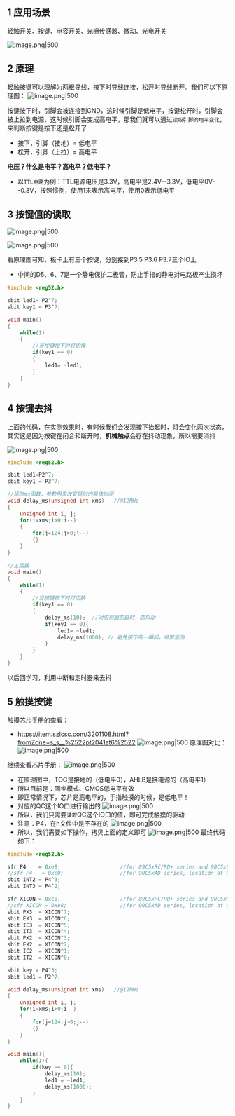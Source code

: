 
## 1 应用场景

轻触开关、按键、电容开关、光栅传感器、微动、光电开关

![image.png|500](https://my-obsidian-image.oss-cn-guangzhou.aliyuncs.com/2025/01/23da4e23d60b2e3da476e3bbb8085171.png)

## 2 原理

轻触按键可以理解为两根导线，按下时导线连接，松开时导线断开。我们可以下原理图：
![image.png|500](https://my-obsidian-image.oss-cn-guangzhou.aliyuncs.com/2025/01/888be4aeb1663565289b3cd9b1e364fe.png)

按键按下时，引脚会被连接到GND，这时候引脚是低电平，按键松开时，引脚会被上拉到电源，这时候引脚会变成高电平，那我们就可以通过`读取引脚的电平变化`，来判断按键是按下还是松开了
- 按下，引脚（接地）= 低电平
- 松开，引脚（上拉）= 高电平

**电压？什么是电平？高电平？低电平？**
- 以`TTL电路`为例：TTL电源电压是3.3V，高电平是2.4V--3.3V，低电平0V--0.8V，按照惯例，使用1来表示高电平，使用0表示低电平
## 3 按键值的读取

![image.png|500](https://my-obsidian-image.oss-cn-guangzhou.aliyuncs.com/2025/01/97704d59f1b4abdccceaf6d1367ddd0e.png)

![image.png|500](https://my-obsidian-image.oss-cn-guangzhou.aliyuncs.com/2025/01/5970036e56122cda77b71d249d201f41.png)

看原理图可知，板卡上有三个按键，分别接到P3.5 P3.6 P3.7三个IO上
- 中间的D5、6、7是一个静电保护二极管，防止手指的静电对电路板产生损坏
```c
#include <reg52.h>

sbit led1= P2^7;         
sbit key1 = P3^7;

void main()
{
    while(1)
    {
        //当按键按下时灯切换
        if(key1 == 0)
        {
            led1= ~led1;
        }
    }                
}
```
## 4 按键去抖

上面的代码，在实测效果时，有时候我们会发现按下抬起时，灯会变化两次状态，其实这是因为按键在闭合和断开时，**机械触点**会存在抖动现象，所以需要消抖

![image.png|500](https://my-obsidian-image.oss-cn-guangzhou.aliyuncs.com/2025/01/e71e7e5c2921c179e9914af6c5355521.png)

```c
#include <reg52.h>

sbit led1=P2^7;         
sbit key1 = P3^7;

//延时ms函数，参数用来改变延时的具体时间
void delay_ms(unsigned int xms)   //@12MHz
{
    unsigned int i, j;
    for(i=xms;i>0;i--)
    {
        for(j=124;j>0;j--)
        {}
    }
}

//主函数
void main()
{
    while(1)
    {
        //当按键按下时灯切换
        if(key1 == 0)
        {
            delay_ms(10);  //对应前面的延时，防抖动
            if(key1 == 0){
                led1= ~led1;
                delay_ms(1000); // 避免按下的一瞬间，频繁监测
            }
        }
    }                
}
```

以后回学习，利用中断和定时器来去抖

## 5 触摸按键

触摸芯片手册的查看：
- https://item.szlcsc.com/3201108.html?fromZone=s_s__%2522pt2041at6%2522
  ![image.png|500](https://my-obsidian-image.oss-cn-guangzhou.aliyuncs.com/2025/01/1ebc8a40077ed5156e05a77bace4668e.png)
原理图对比：
![image.png|500](https://my-obsidian-image.oss-cn-guangzhou.aliyuncs.com/2025/01/e007785a328b0041b6e98363cb6a7972.png)

继续查看芯片手册：
![image.png|500](https://my-obsidian-image.oss-cn-guangzhou.aliyuncs.com/2025/01/c7bd44c0e69656fcb6345a38bd29ae75.png)

- 在原理图中，TOG是接地的（低电平0），AHLB是接电源的（高电平1）
- 所以目前是：同步模式、CMOS低电平有效
- 即正常情况下，芯片是高电平的，手指触摸的时候，是低电平！
- 对应的QC这个IO口进行输出的
  ![image.png|500](https://my-obsidian-image.oss-cn-guangzhou.aliyuncs.com/2025/01/4588cbbfae9cad5cab908dae95a3320d.png)
- 所以，我们只需要`读取`QC这个IO口的值，即可完成触摸的驱动
- 注意：P4，在h文件中是不存在的
  ![image.png|500](https://my-obsidian-image.oss-cn-guangzhou.aliyuncs.com/2025/01/6ff6d999175af4a503de873e66028321.png)
- 所以，我们需要如下操作，拷贝上面的定义即可
  ![image.png|500](https://my-obsidian-image.oss-cn-guangzhou.aliyuncs.com/2025/01/88acf941b3ce736ab490fbe9c0e4be65.png)
最终代码如下：
```c
#include <reg52.h>

sfr P4    = 0xe8;                   //for 89C5xRC/RD+ series and 90C5xRc/RD+, location at 0E8H
//sfr P4   = 0xc0;                  //for 90C5xAD series, location at 0C0H
sbit INT2 = P4^3;
sbit INT3 = P4^2;

sfr XICON = 0xc0;                   //for 89C5xRC/RD+ series and 90C5xRc/RD+, location at 0C0H
//sfr XICON = 0xe8;                 //for 90C5xAD series, location at 0E8H
sbit PX3  = XICON^7;
sbit EX3  = XICON^6;
sbit IE3  = XICON^5;
sbit IT3  = XICON^4;
sbit PX2  = XICON^3;
sbit EX2  = XICON^2;
sbit IE2  = XICON^1;
sbit IT2  = XICON^0;

sbit key = P4^3;
sbit led1 = P2^7;

void delay_ms(unsigned int xms)   //@12MHz
{
    unsigned int i, j;
    for(i=xms;i>0;i--)
    {
        for(j=124;j>0;j--)
        {}
    }
}

void main(){
	while(1){
		if(key == 0){
			delay_ms(10);
			led1 = ~led1;
			delay_ms(1000);
		}
	}
}
```